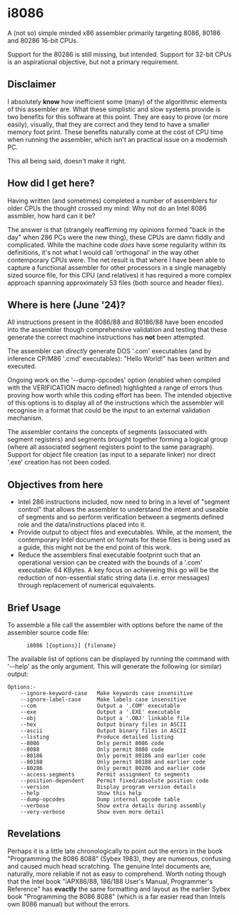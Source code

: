 # i8086
A (not so) simple minded x86 assembler primarily targeting 8086, 80186 and 80286 16-bit CPUs.

Support for the 80286 is still missing, but intended.  Support for 32-bit CPUs is an aspirational objective, but not a primary requirement.

## Disclaimer

I absolutely **know** how inefficient some (many) of the algorithmic elements of this assembler are.  What these simplistic and slow systems provide is two benefits for this software at this point.  They are easy to prove (or more easily), visually, that they are correct and they tend to have a smaller memory foot print.  These benefits naturally come at the cost of CPU time when running the assembler, which isn't an practical issue on a modernish PC.

This all being said, doesn't make it right.

## How did I get here?
Having written (and sometimes) completed a number of assemblers for older CPUs the thought crossed my mind: Why not do an Intel 8086 assmbler, how hard can it be?

The answer is that (strangely reaffirming my opinions formed "back in the day" when 286 PCs were the new thing), these CPUs are damn fiddly and complicated.  While the machine code *does* have some regularity within its definitions, it's not what I would call 'orthogonal' in the way other contemporary CPUs were.  The net result is that where I have been able to capture a functional assembler for other processors in a single managebly sized source file, for this CPU (and relatives) it has required a more complex approach spanning approximately 53 files (both source and header files).

## Where is here (June '24)?

All instructions present in the 8086/88 and 80186/88 have been encoded into the assembler though comprehensive validation and testing that these generate the correct machine instructions has **not** been attempted.

The assembler can *directly* generate DOS '.com' executables (and by inference CP/M86 '.cmd' executables):  "Hello World!" has been written and executed.

Ongoing work on the '--dump-opcodes' option (enabled when compiled with the VERIFICATION macro defined) highlighted a range of errors thus proving how worth while this coding effort has been.  The intended objective of this options is to display all of the instructions which the assembler will recognise in a format that could be the input to an external validation mechanism.

The assembler contains the concepts of segments (associated with segment registers) and segments brought together forming a logical group (where all associated segment registers point to the same paragraph).  Support for object file creation (as input to a separate linker) nor direct '.exe' creation has not been coded.

## Objectives from here

* Intel 286 instructions included, now need to bring in a level of "segment control" that allows the assembler to understand the intent and useable of segments and so perform verification between a segments defined role and the data/instructions placed into it.
* Provide output to object files and executables.  While, at the moment, the contemporary Intel document on formats for these files is being used as a guide, this might not be the end point of this work.
* Reduce the assemblers final executable footprint such that an operational version can be created with the bounds of a '.com' executable: 64 KBytes.  A key focus on achieveing this go will be the reduction of non-essential static string data (i.e. error messages) through replacement of numerical equivalents.

## Brief Usage

To assemble a file call the assembler with options before the name of the assembler source code file:

```
      i8086 [{options}] {filename}
```
The available list of options can be displayed by running the command with '--help' as the only argument.  This will generate the following (or similar) output:

```
Options:-
	--ignore-keyword-case   Make keywords case insensitive
	--ignore-label-case     Make labels case insensitive
	--com                   Output a '.COM' executable
	--exe                   Output a '.EXE' executable
	--obj                   Output a '.OBJ' linkable file
	--hex                   Output binary files in ASCII
	--ascii                 Output binary files in ASCII
	--listing               Produce detailed listing
	--8086                  Only permit 8086 code
	--8088                  Only permit 8088 code
	--80186                 Only permit 80186 and earlier code
	--80188                 Only permit 80188 and earlier code
	--80286                 Only permit 80286 and earlier code
	--access-segments       Permit assignment to segments
	--position-dependent    Permit fixed/absolute position code
	--version               Display program version details
	--help                  Show this help
	--dump-opcodes          Dump internal opcode table
	--verbose               Show extra details during assembly
	--very-verbose          Show even more detail
```

## Revelations

Perhaps it is a little late chronologically to point out the errors in the book "Programming the 8086 8088" (Sybex 1983), they are numerous, confusing and caused much head scratching.  The genuine Intel documents are, naturally, more reliable if not as easy to comprehend.  Worth noting though that the Intel book "iAPX86/88, 186/188 User's Manual, Programmer's Reference" has **evactly** the same formatting and layout as the earlier Sybex book "Programming the 8086 8088" (which is a far easier read than Intels own 8086 manual) but without the errors.
